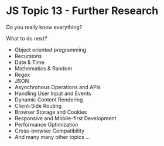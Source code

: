 # JS Topic 13 - Further Research

Do you really know everything? 

What to do next?

- Object oriented programming
- Recursions
- Date & Time
- Mathematics & Random
- Regex
- JSON
- Asynchronous Operations and APIs
- Handling User Input and Events
- Dynamic Content Rendering
- Client-Side Routing
- Browser Storage and Cookies
- Responsive and Mobile-first Development
- Performance Optimization
- Cross-browser Compatibility
- And many many other topics ...